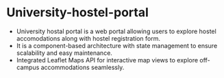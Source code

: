 # University-hostel-portal
- University hostal portal is a web portal allowing users to explore hostel accomodations along with hostel registration form.
- It is a component-based architecture with state management to ensure scalability and easy maintenance.
- Integrated Leaflet Maps API for interactive map views  to explore off-campus accommodations seamlessly.
